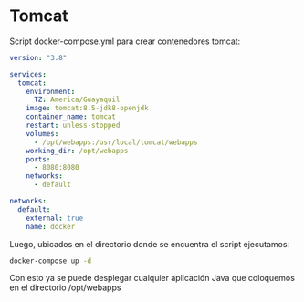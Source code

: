 # Tomcat

Script docker-compose.yml para crear contenedores tomcat:

```yaml
version: "3.8"

services:
  tomcat:
    environment:
      TZ: America/Guayaquil
    image: tomcat:8.5-jdk8-openjdk
    container_name: tomcat
    restart: unless-stopped
    volumes:
      - /opt/webapps:/usr/local/tomcat/webapps
    working_dir: /opt/webapps
    ports:
      - 8080:8080
    networks:
      - default

networks:
  default:
    external: true
    name: docker
```

Luego, ubicados en el directorio donde se encuentra el script ejecutamos:

```bash
docker-compose up -d
```

Con esto ya se puede desplegar cualquier aplicación Java que coloquemos en el directorio /opt/webapps
